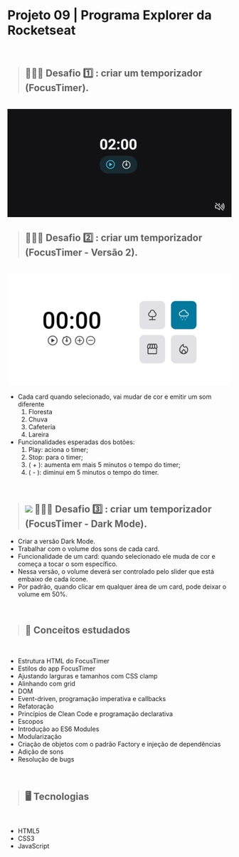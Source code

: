 # Projeto 09 | Programa Explorer da Rocketseat


<br>

> ## 👩🏻‍💻 Desafio 1️⃣ : criar um temporizador (FocusTimer). 
<br>

<img src="./FocusTimer/assets/preview.png" width=650>

<br>

> ## 👩🏻‍💻 Desafio 2️⃣ : criar um temporizador (FocusTimer - Versão 2). 
<br>

<img src="./FocusTimer-version2/assets/preview.png" width=650>

- Cada card quando selecionado, vai mudar de cor e emitir um som diferente 
    1) Floresta
    2) Chuva
    3) Cafeteria
    4) Lareira 
- Funcionalidades esperadas dos botões:
    1) Play: aciona o timer;
    2) Stop: para o timer;
    3) ( + ): aumenta em mais 5 minutos o tempo do timer;
    4) ( - ): diminui em 5 minutos o tempo do timer. 

<br>

> ## <img src="https://img.shields.io/badge/STATUS-EM%20DESENVOLVIMENTO-green"> 👩🏻‍💻 Desafio 3️⃣ : criar um temporizador (FocusTimer - Dark Mode).
- Criar a versão Dark Mode.
- Trabalhar com o volume dos sons de cada card.
- Funcionalidade de um card: quando selecionado ele muda de cor e começa a tocar o som específico.
- Nessa versão, o volume deverá ser controlado pelo slider que está embaixo de cada ícone.
- Por padrão, quando clicar em qualquer área de um card, pode deixar o volume em 50%.

<br>

> ## 📝 Conceitos estudados
<br>

- Estrutura HTML do FocusTimer
- Estilos do app FocusTimer
- Ajustando larguras e tamanhos com CSS clamp
- Alinhando com grid 
- DOM 
- Event-driven, programação imperativa e callbacks
- Refatoração
- Princípios de Clean Code e programação declarativa
- Escopos
- Introdução ao ES6 Modules
- Modularização 
- Criação de objetos com o padrão Factory e injeção de dependências
- Adição de sons
- Resolução de bugs 

<br>

> ## 🖥️ Tecnologias

<br>

- HTML5  
- CSS3
- JavaScript

<br>

